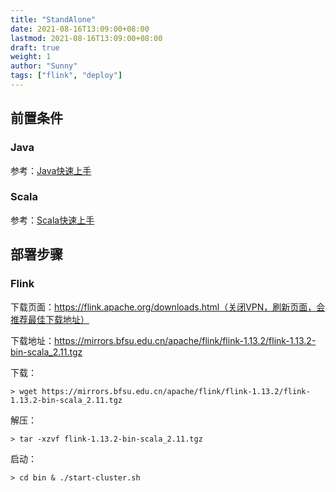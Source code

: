 ```yaml
---
title: "StandAlone"
date: 2021-08-16T13:09:00+08:00
lastmod: 2021-08-16T13:09:00+08:00
draft: true
weight: 1
author: "Sunny"
tags: ["flink", "deploy"]
---
```


## 前置条件

### Java

参考：[Java快速上手](/wikis/lang/java/)

### Scala

参考：[Scala快速上手](/wikis/lang/scala/)

## 部署步骤

### Flink

下载页面：https://flink.apache.org/downloads.html（关闭VPN，刷新页面，会推荐最佳下载地址）

下载地址：https://mirrors.bfsu.edu.cn/apache/flink/flink-1.13.2/flink-1.13.2-bin-scala_2.11.tgz

下载：

```
> wget https://mirrors.bfsu.edu.cn/apache/flink/flink-1.13.2/flink-1.13.2-bin-scala_2.11.tgz
```

解压：

```
> tar -xzvf flink-1.13.2-bin-scala_2.11.tgz
```

启动：

```
> cd bin & ./start-cluster.sh
```

